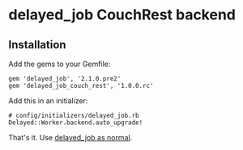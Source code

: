 # delayed_job CouchRest backend

## Installation

Add the gems to your Gemfile:

    gem 'delayed_job', '2.1.0.pre2'
    gem 'delayed_job_couch_rest', '1.0.0.rc'
  
Add this in an initializer:

    # config/initializers/delayed_job.rb
    Delayed::Worker.backend.auto_upgrade!

That's it. Use [delayed_job as normal](http://github.com/collectiveidea/delayed_job).
